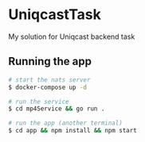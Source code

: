 # UniqcastTask
My solution for Uniqcast backend task

## Running the app

```bash
# start the nats server
$ docker-compose up -d

# run the service
$ cd mp4Service && go run .

# run the app (another terminal)
$ cd app && npm install && npm start
